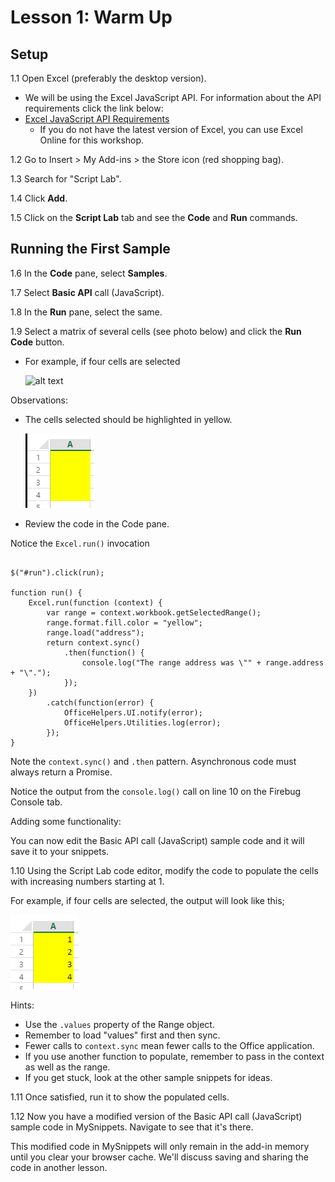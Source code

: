 # Lesson 1: Warm Up


## Setup

1.1 Open Excel (preferably the desktop version).

* We will be using the Excel JavaScript API. For information about the API requirements click the link below:
* [Excel JavaScript API Requirements](https://github.com/OfficeDev/office-js-docs/blob/master/reference/requirement-sets/excel-api-requirement-sets.md)
    * If you do not have the latest version of Excel, you can use Excel Online for this workshop.

1.2 Go to Insert > My Add-ins > the Store icon (red shopping bag).

1.3 Search for "Script Lab".

1.4 Click **Add**.

1.5 Click on the **Script Lab** tab and see the  **Code** and **Run** commands.


## Running the First Sample

1.6 In the **Code** pane, select **Samples**.

1.7 Select **Basic API** call (JavaScript).

1.8 In the **Run** pane, select the same.

1.9 Select a matrix of several cells (see photo below) and click the **Run Code** button.
* For example, if four cells are selected

    ![alt text](Image1_lesson1.png)

Observations:

* The cells selected should be highlighted in yellow.

    ![alt text](Image2_lesson1.PNG)

* Review the code in the Code pane.

Notice the ```Excel.run()``` invocation
```

$("#run").click(run);

function run() {
    Excel.run(function (context) {
        var range = context.workbook.getSelectedRange();
        range.format.fill.color = "yellow";
        range.load("address");
        return context.sync()
            .then(function() {
                console.log("The range address was \"" + range.address + "\".");
            });
    })
        .catch(function(error) {
            OfficeHelpers.UI.notify(error);
            OfficeHelpers.Utilities.log(error);
        });
}
```
Note the ```context.sync()``` and ```.then``` pattern. Asynchronous code must always
return a Promise.

Notice the output from the ```console.log()``` call on line 10 on the Firebug
Console tab.

Adding some functionality:

You can now edit the Basic API call (JavaScript) sample code and it will save it to your snippets.

1.10 Using the Script Lab code editor, modify the code to populate the cells with increasing numbers starting at 1.

For example, if four cells are selected, the output will look like this;

![alt text](Image3_lesson1.png)

Hints:

-   Use the ```.values``` property of the Range object.
-   Remember to load "values" first and then sync.
-   Fewer calls to ```context.sync``` mean fewer calls to the Office application.
-   If you use another function to populate, remember to pass in the context as well as the range.
-   If you get stuck, look at the other sample snippets for ideas.

1.11 Once satisfied, run it to show the populated cells.

1.12 Now you have a modified version of the Basic API call (JavaScript) sample code in MySnippets. Navigate to see that it's there.

This modified code in MySnippets will only remain in the add-in memory until you clear your browser cache. We'll discuss saving and sharing the code in another lesson.
